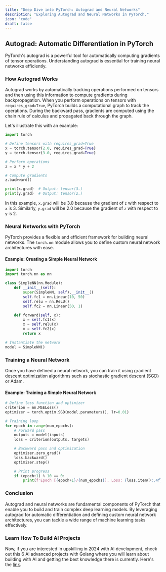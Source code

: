 ```yaml
---
title: "Deep Dive into PyTorch: Autograd and Neural Networks"
description: "Exploring Autograd and Neural Networks in PyTorch."
icon: "code"
draft: false
---
```


## Autograd: Automatic Differentiation in PyTorch

PyTorch's autograd is a powerful tool for automatically computing gradients of tensor operations. Understanding autograd is essential for training neural networks efficiently.

### How Autograd Works

Autograd works by automatically tracking operations performed on tensors and then using this information to compute gradients during backpropagation. When you perform operations on tensors with `requires_grad=True`, PyTorch builds a computational graph to track the operations. During the backward pass, gradients are computed using the chain rule of calculus and propagated back through the graph.

Let's illustrate this with an example:

```python
import torch

# Define tensors with requires_grad=True
x = torch.tensor(2.0, requires_grad=True)
y = torch.tensor(3.0, requires_grad=True)

# Perform operations
z = x * y + 2

# Compute gradients
z.backward()

print(x.grad)  # Output: tensor(3.)
print(y.grad)  # Output: tensor(2.)
```

In this example, `x.grad` will be 3.0 because the gradient of `z` with respect to `x` is 3. Similarly, `y.grad` will be 2.0 because the gradient of `z` with respect to `y` is 2.

### Neural Networks with PyTorch

PyTorch provides a flexible and efficient framework for building neural networks. The `torch.nn` module allows you to define custom neural network architectures with ease.

#### Example: Creating a Simple Neural Network

```python
import torch
import torch.nn as nn

class SimpleNN(nn.Module):
    def __init__(self):
        super(SimpleNN, self).__init__()
        self.fc1 = nn.Linear(10, 50)
        self.relu = nn.ReLU()
        self.fc2 = nn.Linear(50, 1)

    def forward(self, x):
        x = self.fc1(x)
        x = self.relu(x)
        x = self.fc2(x)
        return x

# Instantiate the network
model = SimpleNN()
```

### Training a Neural Network

Once you have defined a neural network, you can train it using gradient descent optimization algorithms such as stochastic gradient descent (SGD) or Adam.

#### Example: Training a Simple Neural Network

```python
# Define loss function and optimizer
criterion = nn.MSELoss()
optimizer = torch.optim.SGD(model.parameters(), lr=0.01)

# Training loop
for epoch in range(num_epochs):
    # Forward pass
    outputs = model(inputs)
    loss = criterion(outputs, targets)

    # Backward pass and optimization
    optimizer.zero_grad()
    loss.backward()
    optimizer.step()

    # Print progress
    if (epoch+1) % 10 == 0:
        print(f'Epoch [{epoch+1}/{num_epochs}], Loss: {loss.item():.4f}')
```

### Conclusion

Autograd and neural networks are fundamental components of PyTorch that enable you to build and train complex deep learning models. By leveraging autograd for automatic differentiation and defining custom neural network architectures, you can tackle a wide range of machine learning tasks effectively.

### Learn How To Build AI Projects

Now, if you are interested in upskilling in 2024 with AI development, check out this 6 AI advanced projects with Golang where you will learn about building with AI and getting the best knowledge there is currently. Here's the [link](https://akhilsharmatech.gumroad.com/l/zgxqq).
